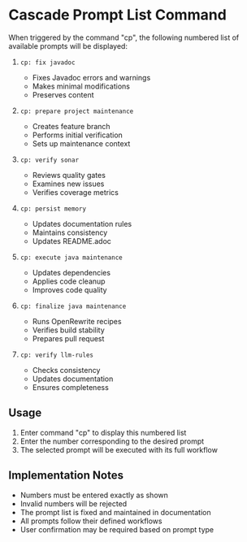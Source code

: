 # Cascade Prompt List Command

When triggered by the command "cp", the following numbered list of available prompts will be displayed:

1. `cp: fix javadoc`
   - Fixes Javadoc errors and warnings
   - Makes minimal modifications
   - Preserves content

2. `cp: prepare project maintenance`
   - Creates feature branch
   - Performs initial verification
   - Sets up maintenance context

3. `cp: verify sonar`
   - Reviews quality gates
   - Examines new issues
   - Verifies coverage metrics

4. `cp: persist memory`
   - Updates documentation rules
   - Maintains consistency
   - Updates README.adoc

5. `cp: execute java maintenance`
   - Updates dependencies
   - Applies code cleanup
   - Improves code quality

6. `cp: finalize java maintenance`
   - Runs OpenRewrite recipes
   - Verifies build stability
   - Prepares pull request

7. `cp: verify llm-rules`
   - Checks consistency
   - Updates documentation
   - Ensures completeness

## Usage

1. Enter command "cp" to display this numbered list
2. Enter the number corresponding to the desired prompt
3. The selected prompt will be executed with its full workflow

## Implementation Notes

- Numbers must be entered exactly as shown
- Invalid numbers will be rejected
- The prompt list is fixed and maintained in documentation
- All prompts follow their defined workflows
- User confirmation may be required based on prompt type
